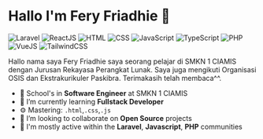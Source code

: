 # Hallo I'm Fery Friadhie 👋

![Laravel](https://img.shields.io/badge/Laravel-Learning-red)
![ReactJS](https://img.shields.io/badge/ReactJS-Learning-blue)
![HTML](https://img.shields.io/badge/HTML-Expert-orange)
![CSS](https://img.shields.io/badge/CSS-Intermediate-lightblue)
![JavaScript](https://img.shields.io/badge/JavaScript-Intermediate-yellow)
![TypeScript](https://img.shields.io/badge/TypeScript-Learning-lightgrey)
![PHP](https://img.shields.io/badge/PHP-Beginer-grey)
![VueJS](https://img.shields.io/badge/VueJS-Learning-green)
![TailwindCSS](https://img.shields.io/badge/TailwindCSS-Learning-teal)

Hallo nama saya Fery Friadhie saya seorang pelajar di SMKN 1 CIAMIS 
dengan Jurusan Rekayasa Perangkat Lunak. Saya juga mengikuti Organisasi OSIS
dan Ekstrakurikuler Paskibra. Terimakasih telah membaca^^.

- 🔭 School's in **Software Engineer** at SMKN 1 CIAMIS
- 🌱 I’m currently learning **Fullstack Developer**
- ⚙️ Mastering: `.html`,`.css`,`.js`
- 👯 I’m looking to collaborate on **Open Source**  projects
- 💬 I'm mostly active within the **Laravel**, **Javascript**, **PHP** communities

